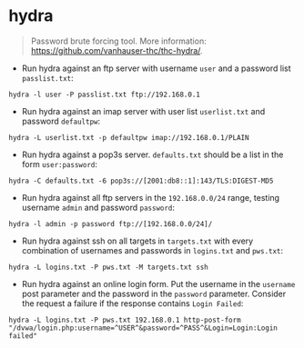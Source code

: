 # hydra

> Password brute forcing tool.
> More information: <https://github.com/vanhauser-thc/thc-hydra/>.

- Run hydra against an ftp server with username `user` and a password list `passlist.txt`:

`hydra -l user -P passlist.txt ftp://192.168.0.1`

- Run hydra against an imap server with user list `userlist.txt` and password `defaultpw`:

`hydra -L userlist.txt -p defaultpw imap://192.168.0.1/PLAIN`

- Run hydra against a pop3s server. `defaults.txt` should be a list in the form `user:password`:

`hydra -C defaults.txt -6 pop3s://[2001:db8::1]:143/TLS:DIGEST-MD5`

- Run hydra against all ftp servers in the `192.168.0.0/24` range, testing username `admin` and password `password`:

`hydra -l admin -p password ftp://[192.168.0.0/24]/`

- Run hydra against ssh on all targets in `targets.txt` with every combination of usernames and passwords in `logins.txt` and `pws.txt`:

`hydra -L logins.txt -P pws.txt -M targets.txt ssh`

- Run hydra against an online login form. Put the username in the `username` post parameter and the password in the `password` parameter. Consider the request a failure if the response contains `Login Failed`:

`hydra -L logins.txt -P pws.txt 192.168.0.1 http-post-form "/dvwa/login.php:username=^USER^&password=^PASS^&Login=Login:Login failed"`
